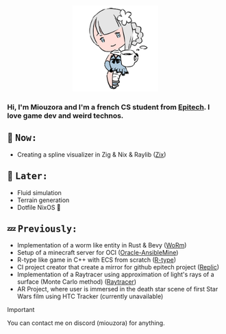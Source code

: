 <div align="center">
  <img src="kaine.png" width="200">
</div>

### Hi, I'm Miouzora and I'm a french CS student from [Epitech](https://www.epitech.eu/). I love game dev and weird technos.

## 💬 <samp>Now:<samp>
- Creating a spline visualizer in Zig & Nix & Raylib ([Zix](https://github.com/Miou-zora/Zix))

## 💭 <samp>Later:<samp>
- Fluid simulation
- Terrain generation
- Dotfile NixOS 🌸

## 💤 <samp>Previously:<samp>
- Implementation of a worm like entity in Rust & Bevy ([WoRm](https://github.com/Miou-zora/WoRm))
- Setup of a minecraft server for OCI ([Oracle-AnsibleMine](https://github.com/Miou-zora/Oracle-AnsibleMine))
- R-type like game in C++ with ECS from scratch ([R-type](https://github.com/Miou-zora/R-Type))
- CI project creator that create a mirror for github epitech project ([Replic](https://github.com/Miou-zora/Replic))
- Implementation of a Raytracer using approximation of light's rays of a surface (Monte Carlo method) ([Raytracer](https://github.com/Miou-zora/Raytracer))
- AR Project, where user is immersed in the death star scene of first Star Wars film using HTC Tracker (currently unavailable)

> [!IMPORTANT]
> You can contact me on discord (miouzora) for anything.

